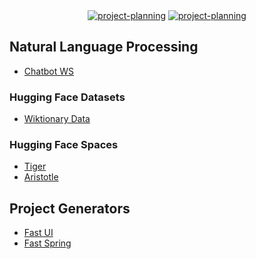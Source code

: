 <div align="center">
  <a href="https://github.com/orgs/paion-data/projects/12/views/1"><img src="https://img.shields.io/github/issues-search?query=user%3Apaion-data+state%3Aopen+type%3Aissue+archived%3Afalse&style=for-the-badge&logo=github&logoColor=white&label=Open%20Source%20Tasks&labelColor=181717&color=181717" alt="project-planning"/></a>
  <a href="https://status.paion-data.dev/"><img src="https://img.shields.io/badge/Service%20Status-1ABC9C?style=for-the-badge&logo=upptime&logoColor=white" alt="project-planning"/></a>
</div>

Natural Language Processing
---------------------------

- [Chatbot WS](https://chatbot.paion-data.com/)

### Hugging Face Datasets

- [Wiktionary Data](https://huggingface.co/datasets/paion-data/wiktionary-data)

### Hugging Face Spaces

- [Tiger](https://huggingface.co/spaces/paion-data/tiger)
- [Aristotle](https://huggingface.co/spaces/paion-data/aristotle)

Project Generators
------------------

- [Fast UI](https://fastui.paion-data.com/)
- [Fast Spring](https://fastspring.paion-data.com/)
